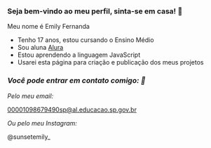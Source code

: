 ### Seja bem-vindo ao meu perfil, sinta-se em casa! 🤎

Meu nome é Emily Fernanda

- Tenho 17 anos, estou cursando o Ensino Médio
- Sou aluna [Alura](https//www.alura.com.br)
- Estou aprendendo a linguagem JavaScript
- Usarei esta página para criação e publicação dos meus projetos

### *Você pode entrar em contato comigo: 📧*

*Pelo meu email:*

00001098679490sp@al.educacao.sp.gov.br

*Ou pelo meu Instagram:*

@sunsetemily_
